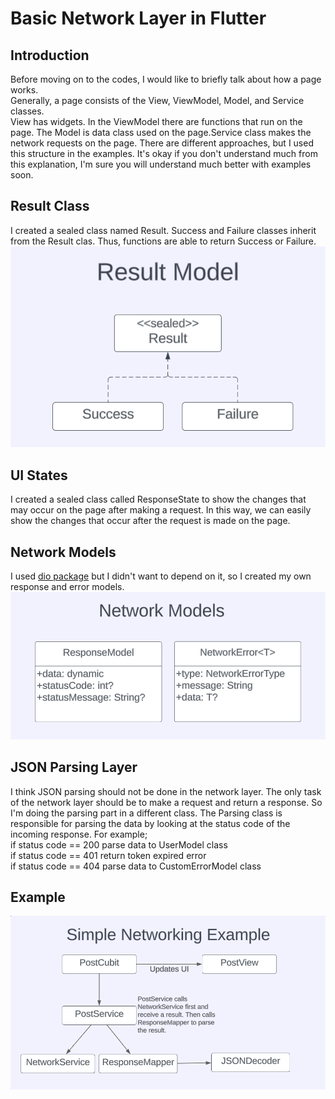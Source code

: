 # Basic Network Layer in Flutter

## Introduction
Before moving on to the codes, I would like to briefly talk about how a page works.<br/>
Generally, a page consists of the View, ViewModel, Model, and Service classes.<br/>
View has widgets. In the ViewModel there are functions that run on the page. The Model is data class used on the page.Service class makes the network requests on the page. There are different approaches, but I used this structure in the examples. It's okay if you don't understand much from this explanation, I'm sure you will understand much better with examples soon.<br/>

## Result Class
I created a sealed class named Result. Success and Failure classes inherit from the Result clas. Thus, functions are able to return Success or Failure.
![Result class](images/result-model.png)<br/>

## UI States
I created a sealed class called ResponseState to show the changes that may occur on the page after making a request. In this way, we can easily show the changes that occur after the request is made on the page.<br/>

## Network Models
I used [dio package](https://pub.dev/packages/dio) but I didn't want to depend on it, so I created my own response and error models.<br/>
![Network models](images/network-models.png)<br/>

## JSON Parsing Layer
I think JSON parsing should not be done in the network layer. The only task of the network layer should be to make a request and return a response. So I'm doing the parsing part in a different class. The Parsing class is responsible for parsing the data by looking at the status code of the incoming response. For example;<br/>
if status code == 200 parse data to UserModel class<br/>
if status code == 401 return token expired error<br/>
if status code == 404 parse data to CustomErrorModel class<br/>

## Example
![Simple example](images/simple-example.png)<br/>

